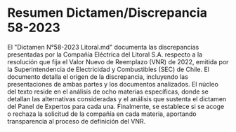 # Resumen Dictamen/Discrepancia 58-2023
El "Dictamen N°58-2023 Litoral.md" documenta las discrepancias presentadas por la Compañía Eléctrica del Litoral S.A. respecto a la resolución que fija el Valor Nuevo de Reemplazo (VNR) de 2022, emitida por la Superintendencia de Electricidad y Combustibles (SEC) de Chile. El documento detalla el origen de la discrepancia, incluyendo las presentaciones de ambas partes y los documentos analizados. El núcleo del texto reside en el análisis de ocho materias específicas, donde se detallan las alternativas consideradas y el análisis que sustenta el dictamen del Panel de Expertos para cada una. Finalmente, se establece si se acoge o rechaza la solicitud de la compañía en cada materia, aportando transparencia al proceso de definición del VNR.